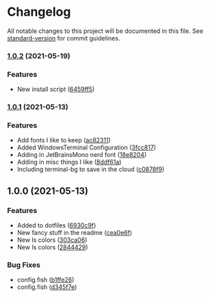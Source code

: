 # Changelog

All notable changes to this project will be documented in this file. See [standard-version](https://github.com/conventional-changelog/standard-version) for commit guidelines.

### [1.0.2](https://github.com/thepanzini/dotfiles/compare/v1.0.1...v1.0.2) (2021-05-19)


### Features

* New install script ([6459ff5](https://github.com/thepanzini/dotfiles/commit/6459ff52180228d576bf0244a4194ebc0674b371))

### [1.0.1](https://github.com/thepanzini/dotfiles/compare/v1.0.0...v1.0.1) (2021-05-13)


### Features

* Add fonts I like to keep ([ac82311](https://github.com/thepanzini/dotfiles/commit/ac82311213864a5b87036f789884b115cd2da20e))
* Added WindowsTerminal Configuration ([3fcc817](https://github.com/thepanzini/dotfiles/commit/3fcc817260da774410d56c5aba8a437bea4e4299))
* Adding in JetBrainsMono nerd font ([18e8204](https://github.com/thepanzini/dotfiles/commit/18e82042518377988b12de3bcb3d0dc7fd04ce33))
* Adding in misc things I like ([8ddf61a](https://github.com/thepanzini/dotfiles/commit/8ddf61a2ec95d451148c6c0f55020a7be182f4a9))
* Including terminal-bg to save in the cloud ([c0878f9](https://github.com/thepanzini/dotfiles/commit/c0878f9bf30066ac232b21c890d0a8502b387700))

## 1.0.0 (2021-05-13)


### Features

* Added to dotfiles ([6930c9f](https://github.com/thepanzini/dotfiles/commit/6930c9f4ddea0e827e9acf7a31a3f792af05bfbf))
* New fancy stuff in the readme ([cea0e6f](https://github.com/thepanzini/dotfiles/commit/cea0e6fb9a3cb33ccec64a8b7f6c7e668b672b5a))
* New ls colors ([303ca06](https://github.com/thepanzini/dotfiles/commit/303ca060be75fab9a2ad5f03f30b7558402b1bd7))
* New ls colors ([2844429](https://github.com/thepanzini/dotfiles/commit/284442952c5b8f7faf927bce7098189c08b2b7bb))


### Bug Fixes

* config.fish ([b1ffe26](https://github.com/thepanzini/dotfiles/commit/b1ffe26db01ba0199e80d1e4976967d2db38e35d))
* config.fish ([d345f7e](https://github.com/thepanzini/dotfiles/commit/d345f7eaf3dca49f48f6e4408ca78d4e01a157f2))

